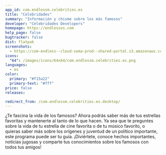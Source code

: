 ```yaml
---
app_id: com.endlessm.celebrities.es
title: "Celebridades"
summary: "Información y chisme sobre los más famosos"
developer: "Celebridades Developers"
homepage: https://endlessos.com
help_page: false
bugtracker: false
dist: flatpak
screenshots:
  - https://com-endless--cloud-soma-prod--shared-portal.s3.amazonaws.com/apps.251.screenshots.92b90246-3594-4ae5-82b3-8680f633a287_201810181939153939.png
icons:
  "64": /images/icons/64x64/com.endlessm.celebrities.es.png
languages:
  - es
color:
  primary: "#f15a22"
  primary-text: "#fff"
price: false
releases:

redirect_from: /com.endlessm.celebrities.es.desktop/
---
```


<p>¿Te fascina la vida de los famosos? Ahora podrás saber más de tus estrellas favoritas y mantenerte al tanto de lo que hacen. Ya sea que te preguntes sobre la vida de tu estrella de cine favorita o de tu músico favorito, o quieras saber más sobre los orígenes y juventud de un político importante, este programa puede ser tu guía. ¡Diviértete, conoce hechos importantes, noticias jugosas y comparte tus conocimientos sobre los famosos con todos tus amigos!</p>